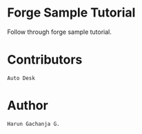 # Forge Sample Tutorial

Follow through forge sample tutorial.

# Contributors

    Auto Desk

# Author

    Harun Gachanja G.

